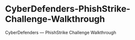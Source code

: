 # CyberDefenders-PhishStrike-Challenge-Walkthrough
CyberDefenders — PhishStrike Challenge Walkthrough
